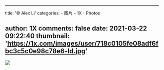 
---
title: '© Alex Li'
categories: 
    - 图片
    - 1X
    - Photos

author: 1X
comments: false
date: 2021-03-22 09:22:40
thumbnail: 'https://1x.com/images/user/718c0105fe08adf6fbc3c5c0e98c78e6-ld.jpg'
---

<div>   
<img src="https://1x.com/images/user/718c0105fe08adf6fbc3c5c0e98c78e6-ld.jpg" referrerpolicy="no-referrer">  
</div>
            